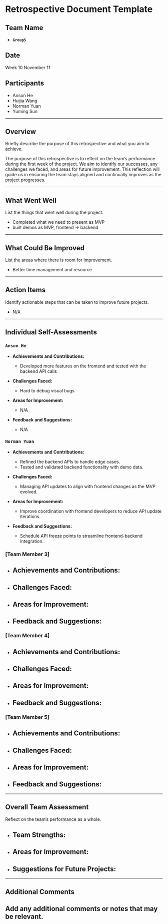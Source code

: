 # Retrospective Document Template

## Team Name

- **`Group5`**

## Date

Week 10 November 11

## Participants

- Anson He
- Huijia Wang
- Norman Yuan
- Yuming Sun

---

## Overview

Briefly describe the purpose of this retrospective and what you aim to achieve.

The purpose of this retrospective is to reflect on the team’s performance during the first week of the project. We aim to identify our successes, any challenges we faced, and areas for future improvement. This reflection will guide us in ensuring the team stays aligned and continually improves as the project progresses.

---

## What Went Well

List the things that went well during the project.

- Completed what we need to present as MVP
- built demos as MVP, frontend -> backend

---

## What Could Be Improved

List the areas where there is room for improvement.

- Better time management and resource

---

## Action Items

Identify actionable steps that can be taken to improve future projects.

- N/A

---

## Individual Self-Assessments

### `Anson He`

- **Achievements and Contributions:**

  - Developed more features on the frontend and tested with the backend API calls

- **Challenges Faced:**
  - Hard to debug visual bugs

- **Areas for Improvement:**
  - N/A

- **Feedback and Suggestions:**
  - N/A

### `Norman Yuan`
- **Achievements and Contributions:**
  - Refined the backend APIs to handle edge cases.
  - Tested and validated backend functionality with demo data.

- **Challenges Faced:**
  - Managing API updates to align with frontend changes as the MVP evolved.

- **Areas for Improvement:**
  - Improve coordination with frontend developers to reduce API update iterations.

- **Feedback and Suggestions:**
  - Schedule API freeze points to streamline frontend-backend integration.

### [Team Member 3]
- **Achievements and Contributions:**
  -
- **Challenges Faced:**
  -
- **Areas for Improvement:**
  -
- **Feedback and Suggestions:**
  -

### [Team Member 4]
- **Achievements and Contributions:**
  -
- **Challenges Faced:**
  -
- **Areas for Improvement:**
  -
- **Feedback and Suggestions:**
  -

### [Team Member 5]
- **Achievements and Contributions:**
  -
- **Challenges Faced:**
  -
- **Areas for Improvement:**
  -
- **Feedback and Suggestions:**
  -

---

## Overall Team Assessment
Reflect on the team’s performance as a whole.
- **Team Strengths:**
  -
- **Areas for Improvement:**
  -
- **Suggestions for Future Projects:**
  -

---

## Additional Comments
Add any additional comments or notes that may be relevant.
-
